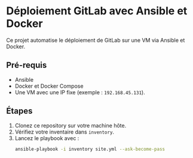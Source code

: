 # Déploiement GitLab avec Ansible et Docker
Ce projet automatise le déploiement de GitLab sur une VM via Ansible et Docker.

## Pré-requis
- Ansible
- Docker et Docker Compose
- Une VM avec une IP fixe (exemple : `192.168.45.131`).

## Étapes
1. Clonez ce repository sur votre machine hôte.
2. Vérifiez votre inventaire dans `inventory`.
3. Lancez le playbook avec :
   ```bash
   ansible-playbook -i inventory site.yml --ask-become-pass
